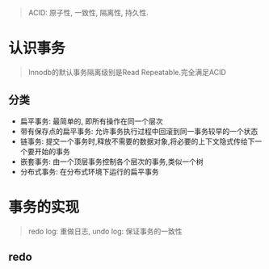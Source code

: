 > ACID: 原子性, 一致性, 隔离性, 持久性.

# 认识事务
> Innodb的默认事务隔离级别是Read Repeatable.完全满足ACID

## 分类
* 扁平事务: 最简单的, 即所有操作在同一个层次
* 带有保存点的扁平事务: 允许事务执行过程中回滚到同一事务较早的一个状态
* 链事务: 提交一个事务时,释放不需要的数据对象,将必要的上下文隐式传给下一个要开始的事务
* 嵌套事务: 由一个顶层事务控制各个层次的事务,类似一个树
* 分布式事务: 在分布式环境下运行的扁平事务

# 事务的实现
> redo log: 重做日志, undo log: 保证事务的一致性
## redo
